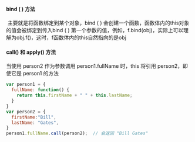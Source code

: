 #### bind ( ) 方法

​	主要就是将函数绑定到某个对象，bind ( ) 会创建一个函数，函数体内的this对象的值会被绑定到传入bind ( ) 第一个参数的值，例如，f.bind(obj)，实际上可以理解为obj.f()，这时，f函数体内的this自然指向的是obj



#### call() 和 apply() 方法

当使用 person2 作为参数调用 person1.fullName 时，this 将引用 person2，即使它是 person1 的方法

```js
var person1 = {
  fullName: function() {
    return this.firstName + " " + this.lastName;
  }
}
var person2 = {
  firstName:"Bill",
  lastName: "Gates",
}
person1.fullName.call(person2);  // 会返回 "Bill Gates"
```

